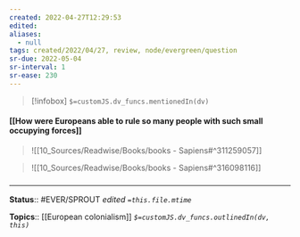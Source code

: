 ```yaml
---
created: 2022-04-27T12:29:53 
edited: 
aliases:
  - null
tags: created/2022/04/27, review, node/evergreen/question
sr-due: 2022-05-04
sr-interval: 1
sr-ease: 230
---
```

> [!infobox]
`$=customJS.dv_funcs.mentionedIn(dv)`

#### [[How were Europeans able to rule so many people with such small occupying forces]]


> ![[10_Sources/Readwise/Books/books - Sapiens#^311259057]]

> ![[10_Sources/Readwise/Books/books - Sapiens#^316098116]]


### <hr class="footnote"/>

**Status**:: #EVER/SPROUT
*edited `=this.file.mtime`*

**Topics**:: [[European colonialism]]
*`$=customJS.dv_funcs.outlinedIn(dv, this)`*
